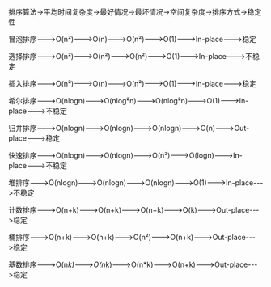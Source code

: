 排序算法->平均时间复杂度->最好情况->最坏情况->空间复杂度->排序方式->稳定性

冒泡排序--->O(n²)--->O(n)--->O(n²)--->O(1)--->In-place--->稳定

选择排序--->O(n²)--->O(n²)--->O(n²)--->O(1)--->In-place--->不稳定

插入排序--->O(n²)--->O(n)--->O(n²)--->O(1)--->In-place--->稳定

希尔排序--->O(nlogn)--->O(nlog²n)--->O(nlog²n)--->O(1)--->In-place--->不稳定
 
归并排序--->O(nlogn)--->O(nlogn)--->O(nlogn)--->O(n)--->Out-place--->稳定

快速排序--->O(nlogn)--->O(nlogn)--->O(n²)--->O(logn)--->In-place--->不稳定
  
堆排序--->O(nlogn)--->O(nlogn)--->O(nlogn)--->O(1)--->In-place--->不稳定

计数排序--->O(n+k)--->O(n+k)--->O(n+k)--->O(k)--->Out-place--->稳定

桶排序--->O(n+k)--->O(n+k)--->O(n²)--->O(n+k)--->Out-place--->稳定

基数排序--->O(n*k)--->O(n*k)--->O(n*k)--->O(n+k)--->Out-place--->稳定

